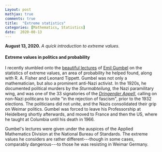 ```yaml
---
Layout: post
mathjax: true
comments: true
title:  "Extreme statistics"
categories: [Mathematics, Statistics]
date:  2020-08-13
---
```


**August 13, 2020.** *A quick introduction to extreme values.*

#### Extreme values in politics and probability

I recently stumbled onto the
[beautiful lectures](https://ntrl.ntis.gov/NTRL/dashboard/searchResults/titleDetail/PB175818.xhtml)
of [Emil Gumbel](https://en.wikipedia.org/wiki/Emil_Julius_Gumbel) on
the statistics of extreme values, an area of probability he helped
found, along with R. A. Fisher and Leonard Tippett.
Gumbel was not only a mathematician, but also a prominent anti-Nazi
activist. In the 1920s, he documented political murders by the
*Sturmabteilung*, the Nazi paramilitary wing, and was one of the 33
signatories of the
[*Dringender Appell*](https://en.wikipedia.org/wiki/Urgent_Call_for_Unity),
calling on non-Nazi politicans to unite "in the rejection of fascism",
prior to the 1932 elections.
The politicians did not unite, and the Nazis consolidated their grip
on Weimar politics.
Gumbel was forced to leave his Professorship at Heidelberg shortly
afterwards, and moved to France and then the US, where he taught at
Columbia until his death in 1966.

Gumbel's lectures were given under the auspices of the Applied
Mathematics Division at the National Bureau of Standards.
The extreme values he considers are rather different---though in some
cases, comparably dangerous---to those he was resisting in Weimar
Germany.
